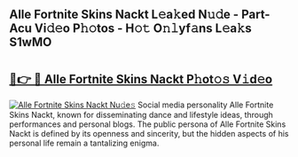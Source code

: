 ## Alle Fortnite Skins Nackt L𝚎a𝚔ed N𝚞𝚍e - Part-Acu Vi𝚍𝚎o P𝚑𝚘tos - H𝚘𝚝 O𝚗𝚕yf𝚊ns L𝚎a𝚔s S1wMO

# <h2><a href="http://kf3w69.oniu.top/?m=Alle+Fortnite+Skins+Nackt">🔗👉 🔴 Alle Fortnite Skins Nackt P𝚑ot𝚘𝚜 V𝚒d𝚎o</a></h2>

[![Alle Fortnite Skins Nackt Nu𝚍e𝚜](https://i.imgur.com/0qMVB7G.gif)](http://kf3w69.oniu.top/?m=Alle+Fortnite+Skins+Nackt)
Social media personality Alle Fortnite Skins Nackt, known for disseminating dance and lifestyle ideas, through performances and personal blogs. The public persona of Alle Fortnite Skins Nackt is defined by its openness and sincerity, but the hidden aspects of his personal life remain a tantalizing enigma.  
